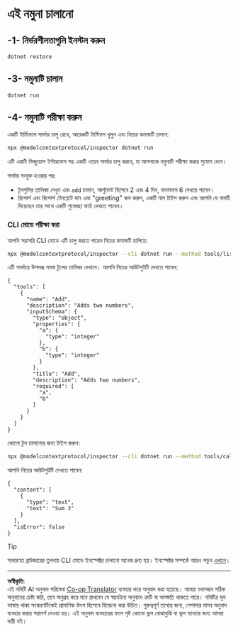 <!--
CO_OP_TRANSLATOR_METADATA:
{
  "original_hash": "92af35e8c34923031f3d228dffad9ebb",
  "translation_date": "2025-09-03T16:03:08+00:00",
  "source_file": "03-GettingStarted/01-first-server/solution/dotnet/README.md",
  "language_code": "bn"
}
-->
# এই নমুনা চালানো

## -1- নির্ভরশীলতাগুলি ইনস্টল করুন

```bash
dotnet restore
```

## -3- নমুনাটি চালান

```bash
dotnet run
```

## -4- নমুনাটি পরীক্ষা করুন

একটি টার্মিনালে সার্ভার চালু রেখে, আরেকটি টার্মিনাল খুলুন এবং নিচের কমান্ডটি চালান:

```bash
npx @modelcontextprotocol/inspector dotnet run
```

এটি একটি ভিজ্যুয়াল ইন্টারফেস সহ একটি ওয়েব সার্ভার চালু করবে, যা আপনাকে নমুনাটি পরীক্ষা করার সুযোগ দেবে।

সার্ভার সংযুক্ত হওয়ার পর: 

- টুলগুলির তালিকা দেখুন এবং `add` চালান, আর্গুমেন্ট হিসেবে 2 এবং 4 দিন, ফলাফলে 6 দেখতে পাবেন।
- রিসোর্স এবং রিসোর্স টেমপ্লেটে যান এবং "greeting" কল করুন, একটি নাম টাইপ করুন এবং আপনি যে নামটি দিয়েছেন তার সাথে একটি শুভেচ্ছা বার্তা দেখতে পাবেন।

### CLI মোডে পরীক্ষা করা

আপনি সরাসরি CLI মোডে এটি চালু করতে পারেন নিচের কমান্ডটি চালিয়ে:

```bash
npx @modelcontextprotocol/inspector --cli dotnet run --method tools/list
```

এটি সার্ভারে উপলব্ধ সমস্ত টুলের তালিকা দেখাবে। আপনি নিচের আউটপুটটি দেখতে পাবেন:

```text
{
  "tools": [
    {
      "name": "Add",
      "description": "Adds two numbers",
      "inputSchema": {
        "type": "object",
        "properties": {
          "a": {
            "type": "integer"
          },
          "b": {
            "type": "integer"
          }
        },
        "title": "Add",
        "description": "Adds two numbers",
        "required": [
          "a",
          "b"
        ]
      }
    }
  ]
}
```

কোনো টুল চালানোর জন্য টাইপ করুন:

```bash
npx @modelcontextprotocol/inspector --cli dotnet run --method tools/call --tool-name Add --tool-arg a=1 --tool-arg b=2
```

আপনি নিচের আউটপুটটি দেখতে পাবেন:

```text
{
  "content": [
    {
      "type": "text",
      "text": "Sum 3"
    }
  ],
  "isError": false
}
```

> [!TIP]
> সাধারণত ব্রাউজারের তুলনায় CLI মোডে ইনস্পেক্টর চালানো অনেক দ্রুত হয়।
> ইনস্পেক্টর সম্পর্কে আরও পড়ুন [এখানে](https://github.com/modelcontextprotocol/inspector)।

---

**অস্বীকৃতি**:  
এই নথিটি AI অনুবাদ পরিষেবা [Co-op Translator](https://github.com/Azure/co-op-translator) ব্যবহার করে অনুবাদ করা হয়েছে। আমরা যথাসম্ভব সঠিক অনুবাদের চেষ্টা করি, তবে অনুগ্রহ করে মনে রাখবেন যে স্বয়ংক্রিয় অনুবাদে ত্রুটি বা অসঙ্গতি থাকতে পারে। নথিটির মূল ভাষায় থাকা সংস্করণটিকেই প্রামাণিক উৎস হিসেবে বিবেচনা করা উচিত। গুরুত্বপূর্ণ তথ্যের জন্য, পেশাদার মানব অনুবাদ ব্যবহার করার পরামর্শ দেওয়া হয়। এই অনুবাদ ব্যবহারের ফলে সৃষ্ট কোনো ভুল বোঝাবুঝি বা ভুল ব্যাখ্যার জন্য আমরা দায়ী নই।